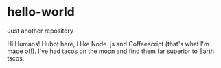 # hello-world
Just another repository

Hi Humans!
Hubot here, I like Node. js and Coffeescript (that's what I'm made of!).
I've had tacos on the moon and find them far superior to Earth tscos.
